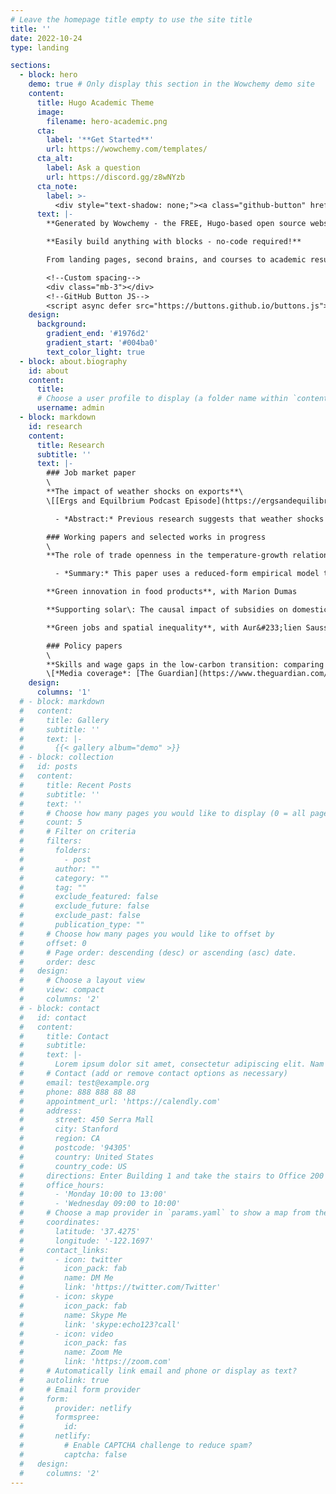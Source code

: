 ```yaml
---
# Leave the homepage title empty to use the site title
title: ''
date: 2022-10-24
type: landing

sections:
  - block: hero
    demo: true # Only display this section in the Wowchemy demo site
    content:
      title: Hugo Academic Theme
      image:
        filename: hero-academic.png
      cta:
        label: '**Get Started**'
        url: https://wowchemy.com/templates/
      cta_alt:
        label: Ask a question
        url: https://discord.gg/z8wNYzb
      cta_note:
        label: >-
          <div style="text-shadow: none;"><a class="github-button" href="https://github.com/wowchemy/wowchemy-hugo-themes" data-icon="octicon-star" data-size="large" data-show-count="true" aria-label="Star">Star Wowchemy Website Builder</a></div><div style="text-shadow: none;"><a class="github-button" href="https://github.com/wowchemy/starter-hugo-academic" data-icon="octicon-star" data-size="large" data-show-count="true" aria-label="Star">Star the Academic template</a></div>
      text: |-
        **Generated by Wowchemy - the FREE, Hugo-based open source website builder trusted by 500,000+ sites.**

        **Easily build anything with blocks - no-code required!**

        From landing pages, second brains, and courses to academic resumés, conferences, and tech blogs.

        <!--Custom spacing-->
        <div class="mb-3"></div>
        <!--GitHub Button JS-->
        <script async defer src="https://buttons.github.io/buttons.js"></script>
    design:
      background:
        gradient_end: '#1976d2'
        gradient_start: '#004ba0'
        text_color_light: true
  - block: about.biography
    id: about
    content:
      title:
      # Choose a user profile to display (a folder name within `content/authors/`)
      username: admin
  - block: markdown
    id: research
    content:
      title: Research
      subtitle: ''
      text: |-
        ### Job market paper
        \
        **The impact of weather shocks on exports**\
        \[[Ergs and Equilbrium Podcast Episode](https://ergsandequilibrium.ca/2023/01/12/episode-7-weather-and-international-trade/)\]

          - *Abstract:* Previous research suggests that weather shocks negatively impact exports; however, we know relatively little about the extent to which these impacts are capturing a particularly sensitivity of exports or simply the impact on economic productivity through the lens of trade data. This paper brings together recent developments from the international trade and climate econometrics to investigate whether exports are particularly sensitive to weather shocks compared to sales in the domestic market. In contrast to previous empirical papers that study the impact of weather shocks on international trade, I use an empirical approach that includes domestic trade flows and controls robustly for multilateral resistance parameters. I find that both manufacturing and agricultural exports are sensitive to weather shocks, but in different ways. Agricultural exports are sensitive to increases in annual mean temperature, while manufacturing exports are sensitive to extreme heat days. Moreover, I provide some evidence that suggests that this sensitivity of exports to weather shocks is larger when existing trade barriers between the exporter and importer are large. Economists usually conceptualize the macroeconomic damages of climate change as productivity impacts, but these results provide some evidence that weather and potentially climate change can have economically significant impacts beyond the point of production. In particular, the results of this paper suggest that weather and climate shocks propagate unequally through supply chains, such that buyers that are more remote are more impacted by the shock.

        ### Working papers and selected works in progress
        \
        **The role of trade openness in the temperature-growth relationship**

          - *Summary:* This paper uses a reduced-form empirical model to test the common hypothesis that trade openness can help countries to adapt to climate change. I construct an instrument for trade openness in a manner consistent with international trade theory, and use this instrument in an empirical model of GDP per capita growth. The results provide minimal evidence that historically trade openness has helped to mitigate the negative impact of temperature shocks on economic growth.

        **Green innovation in food products**, with Marion Dumas

        **Supporting solar\: The causal impact of subsidies on domestic photovoltaic installations**, with Aur&#233;lien Saussay and Misato Sato

        **Green jobs and spatial inequality**, with Aur&#233;lien Saussay and Misato Sato

        ### Policy papers
        \
        **Skills and wage gaps in the low-carbon transition: comparing job vacancy data from the US and UK** (2023). [*Grantham Research Institute Policy Report*](https://www.lse.ac.uk/granthaminstitute/publication/skills-and-wage-gaps-in-the-low-carbon-transition-comparing-job-vacancy-data-from-the-us-and-uk/), with Misato Sato, Aur&#233;lien Saussay, Francesco Vona, Leo Mercer, and Layla O'Kane.\
        \[*Media coverage*: [The Guardian](https://www.theguardian.com/environment/2023/jan/23/low-carbon-jobs-fell-after-david-cameron-kibosh-on-green-crap-policies-study); [The Financial Times](https://www.ft.com/content/4a55e794-e65e-4fab-8b8c-7afd79fba7ba).\]
    design:
      columns: '1'
  # - block: markdown
  #   content:
  #     title: Gallery
  #     subtitle: ''
  #     text: |-
  #       {{< gallery album="demo" >}}
  # - block: collection
  #   id: posts
  #   content:
  #     title: Recent Posts
  #     subtitle: ''
  #     text: ''
  #     # Choose how many pages you would like to display (0 = all pages)
  #     count: 5
  #     # Filter on criteria
  #     filters:
  #       folders:
  #         - post
  #       author: ""
  #       category: ""
  #       tag: ""
  #       exclude_featured: false
  #       exclude_future: false
  #       exclude_past: false
  #       publication_type: ""
  #     # Choose how many pages you would like to offset by
  #     offset: 0
  #     # Page order: descending (desc) or ascending (asc) date.
  #     order: desc
  #   design:
  #     # Choose a layout view
  #     view: compact
  #     columns: '2'
  # - block: contact
  #   id: contact
  #   content:
  #     title: Contact
  #     subtitle:
  #     text: |-
  #       Lorem ipsum dolor sit amet, consectetur adipiscing elit. Nam mi diam, venenatis ut magna et, vehicula efficitur enim.
  #     # Contact (add or remove contact options as necessary)
  #     email: test@example.org
  #     phone: 888 888 88 88
  #     appointment_url: 'https://calendly.com'
  #     address:
  #       street: 450 Serra Mall
  #       city: Stanford
  #       region: CA
  #       postcode: '94305'
  #       country: United States
  #       country_code: US
  #     directions: Enter Building 1 and take the stairs to Office 200 on Floor 2
  #     office_hours:
  #       - 'Monday 10:00 to 13:00'
  #       - 'Wednesday 09:00 to 10:00'
  #     # Choose a map provider in `params.yaml` to show a map from these coordinates
  #     coordinates:
  #       latitude: '37.4275'
  #       longitude: '-122.1697'  
  #     contact_links:
  #       - icon: twitter
  #         icon_pack: fab
  #         name: DM Me
  #         link: 'https://twitter.com/Twitter'
  #       - icon: skype
  #         icon_pack: fab
  #         name: Skype Me
  #         link: 'skype:echo123?call'
  #       - icon: video
  #         icon_pack: fas
  #         name: Zoom Me
  #         link: 'https://zoom.com'
  #     # Automatically link email and phone or display as text?
  #     autolink: true
  #     # Email form provider
  #     form:
  #       provider: netlify
  #       formspree:
  #         id:
  #       netlify:
  #         # Enable CAPTCHA challenge to reduce spam?
  #         captcha: false
  #   design:
  #     columns: '2'
---
```

